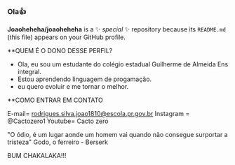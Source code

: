 ### Ola👍
**Joaoheheha/joaoheheha** is a ✨ _special_ ✨ repository because its `README.md` (this file) appears on your GitHub profile.

**QUEM É O DONO DESSE PERFIL?

 - Ola, eu sou um estudante do colégio estadual Guilherme de Almeida Ens integral.
 - Estou aprendendo linguagem de progamação.
 - eu quero evoluir e me tornar o melhor.
   
**COMO ENTRAR EM CONTATO

E-mail= rodrigues.silva.joao1810@escola.pr.gov.br
Instagram = @Cactozero1
Youtube= Cacto zero

 "O ódio, é um lugar aonde um homem vai quando não consegue surportar a tristeza"
Godo, o ferreiro - Berserk

BUM CHAKALAKA!!!
